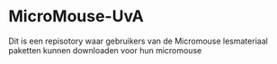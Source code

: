 # MicroMouse-UvA
Dit is een repisotory waar gebruikers van de Micromouse lesmateriaal paketten kunnen downloaden voor hun micromouse
